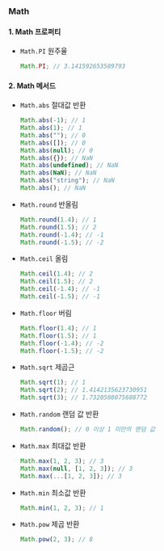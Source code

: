 ### Math

#### 1. Math 프로퍼티

- `Math.PI`
  원주율
  ```js
  Math.PI; // 3.141592653589793
  ```

#### 2. Math 메서드

- `Math.abs`
  절대값 반환
  ```js
  Math.abs(-1); // 1
  Math.abs(1); // 1
  Math.abs(""); // 0
  Math.abs([]); // 0
  Math.abs(null); // 0
  Math.abs({}); // NaN
  Math.abs(undefined); // NaN
  Math.abs(NaN); // NaN
  Math.abs("string"); // NaN
  Math.abs(); // NaN
  ```
- `Math.round`
  반올림
  ```js
  Math.round(1.4); // 1
  Math.round(1.5); // 2
  Math.round(-1.4); // -1
  Math.round(-1.5); // -2
  ```
- `Math.ceil`
  올림
  ```js
  Math.ceil(1.4); // 2
  Math.ceil(1.5); // 2
  Math.ceil(-1.4); // -1
  Math.ceil(-1.5); // -1
  ```
- `Math.floor`
  버림
  ```js
  Math.floor(1.4); // 1
  Math.floor(1.5); // 1
  Math.floor(-1.4); // -2
  Math.floor(-1.5); // -2
  ```
- `Math.sqrt`
  제곱근
  ```js
  Math.sqrt(1); // 1
  Math.sqrt(2); // 1.4142135623730951
  Math.sqrt(3); // 1.7320508075688772
  ```
- `Math.random`
  랜덤 값 반환
  ```js
  Math.random(); // 0 이상 1 미만의 랜덤 값
  ```
- `Math.max`
  최대값 반환
  ```js
  Math.max(1, 2, 3); // 3
  Math.max(null, [1, 2, 3]); // 3
  Math.max(...[1, 2, 3]); // 3
  ```
- `Math.min`
  최소값 반환
  ```js
  Math.min(1, 2, 3); // 1
  ```
- `Math.pow`
  제곱 반환
  ```js
  Math.pow(2, 3); // 8
  ```
